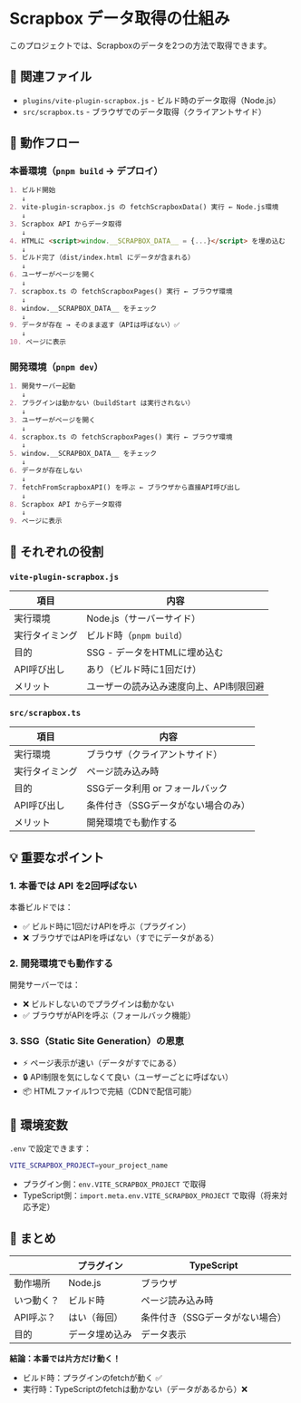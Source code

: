 # Scrapbox データ取得の仕組み

このプロジェクトでは、Scrapboxのデータを2つの方法で取得できます。

## 📁 関連ファイル

- `plugins/vite-plugin-scrapbox.js` - ビルド時のデータ取得（Node.js）
- `src/scrapbox.ts` - ブラウザでのデータ取得（クライアントサイド）

## 🔄 動作フロー

### 本番環境（`pnpm build` → デプロイ）

```md
1. ビルド開始
   ↓
2. vite-plugin-scrapbox.js の fetchScrapboxData() 実行 ← Node.js環境
   ↓
3. Scrapbox API からデータ取得
   ↓
4. HTMLに <script>window.__SCRAPBOX_DATA__ = {...}</script> を埋め込む
   ↓
5. ビルド完了（dist/index.html にデータが含まれる）
   ↓
6. ユーザーがページを開く
   ↓
7. scrapbox.ts の fetchScrapboxPages() 実行 ← ブラウザ環境
   ↓
8. window.__SCRAPBOX_DATA__ をチェック
   ↓
9. データが存在 → そのまま返す（APIは呼ばない）✅
   ↓
10. ページに表示
```

### 開発環境（`pnpm dev`）

```md
1. 開発サーバー起動
   ↓
2. プラグインは動かない（buildStart は実行されない）
   ↓
3. ユーザーがページを開く
   ↓
4. scrapbox.ts の fetchScrapboxPages() 実行 ← ブラウザ環境
   ↓
5. window.__SCRAPBOX_DATA__ をチェック
   ↓
6. データが存在しない
   ↓
7. fetchFromScrapboxAPI() を呼ぶ ← ブラウザから直接API呼び出し
   ↓
8. Scrapbox API からデータ取得
   ↓
9. ページに表示
```

## 🎯 それぞれの役割

### `vite-plugin-scrapbox.js`

| 項目 | 内容 |
|------|------|
| 実行環境 | Node.js（サーバーサイド） |
| 実行タイミング | ビルド時（`pnpm build`） |
| 目的 | SSG - データをHTMLに埋め込む |
| API呼び出し | あり（ビルド時に1回だけ） |
| メリット | ユーザーの読み込み速度向上、API制限回避 |

### `src/scrapbox.ts`

| 項目 | 内容 |
|------|------|
| 実行環境 | ブラウザ（クライアントサイド） |
| 実行タイミング | ページ読み込み時 |
| 目的 | SSGデータ利用 or フォールバック |
| API呼び出し | 条件付き（SSGデータがない場合のみ） |
| メリット | 開発環境でも動作する |

## 💡 重要なポイント

### 1. 本番では API を2回呼ばない

本番ビルドでは：

- ✅ ビルド時に1回だけAPIを呼ぶ（プラグイン）
- ❌ ブラウザではAPIを呼ばない（すでにデータがある）

### 2. 開発環境でも動作する

開発サーバーでは：

- ❌ ビルドしないのでプラグインは動かない
- ✅ ブラウザがAPIを呼ぶ（フォールバック機能）

### 3. SSG（Static Site Generation）の恩恵

- ⚡ ページ表示が速い（データがすでにある）
- 🔒 API制限を気にしなくて良い（ユーザーごとに呼ばない）
- 📦 HTMLファイル1つで完結（CDNで配信可能）

## 🔧 環境変数

`.env` で設定できます：

```bash
VITE_SCRAPBOX_PROJECT=your_project_name
```

- プラグイン側：`env.VITE_SCRAPBOX_PROJECT` で取得
- TypeScript側：`import.meta.env.VITE_SCRAPBOX_PROJECT` で取得（将来対応予定）

## 📝 まとめ

| | プラグイン | TypeScript |
|---|---|---|
| 動作場所 | Node.js | ブラウザ |
| いつ動く？ | ビルド時 | ページ読み込み時 |
| API呼ぶ？ | はい（毎回） | 条件付き（SSGデータがない場合） |
| 目的 | データ埋め込み | データ表示 |

**結論：本番では片方だけ動く！**

- ビルド時：プラグインのfetchが動く ✅
- 実行時：TypeScriptのfetchは動かない（データがあるから）❌
